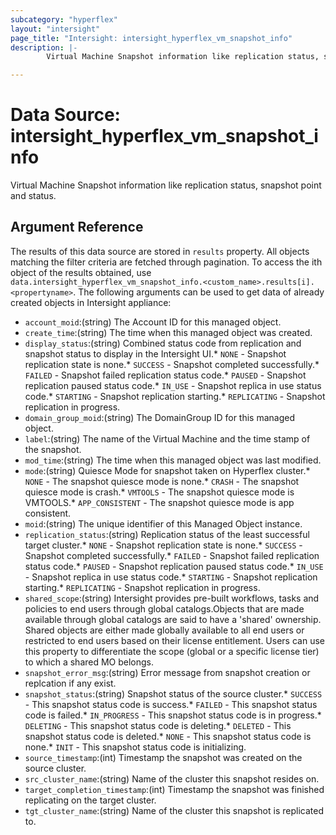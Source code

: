 ```yaml
---
subcategory: "hyperflex"
layout: "intersight"
page_title: "Intersight: intersight_hyperflex_vm_snapshot_info"
description: |-
        Virtual Machine Snapshot information like replication status, snapshot point and status.

---
```


# Data Source: intersight_hyperflex_vm_snapshot_info
Virtual Machine Snapshot information like replication status, snapshot point and status.
## Argument Reference
The results of this data source are stored in `results` property.
All objects matching the filter criteria are fetched through pagination.
To access the ith object of the results obtained, use `data.intersight_hyperflex_vm_snapshot_info.<custom_name>.results[i].<propertyname>`.
The following arguments can be used to get data of already created objects in Intersight appliance:
* `account_moid`:(string) The Account ID for this managed object. 
* `create_time`:(string) The time when this managed object was created. 
* `display_status`:(string) Combined status code from replication and snapshot status to display in the Intersight UI.* `NONE` - Snapshot replication state is none.* `SUCCESS` - Snapshot completed successfully.* `FAILED` - Snapshot failed replication status code.* `PAUSED` - Snapshot replication paused status code.* `IN_USE` - Snapshot replica in use status code.* `STARTING` - Snapshot replication starting.* `REPLICATING` - Snapshot replication in progress. 
* `domain_group_moid`:(string) The DomainGroup ID for this managed object. 
* `label`:(string) The name of the Virtual Machine and the time stamp of the snapshot. 
* `mod_time`:(string) The time when this managed object was last modified. 
* `mode`:(string) Quiesce Mode for snapshot taken on Hyperflex cluster.* `NONE` - The snapshot quiesce mode is none.* `CRASH` - The snapshot quiesce mode is crash.* `VMTOOLS` - The snapshot quiesce mode is VMTOOLS.* `APP_CONSISTENT` - The snapshot quiesce mode is app consistent. 
* `moid`:(string) The unique identifier of this Managed Object instance. 
* `replication_status`:(string) Replication status of the least successful target cluster.* `NONE` - Snapshot replication state is none.* `SUCCESS` - Snapshot completed successfully.* `FAILED` - Snapshot failed replication status code.* `PAUSED` - Snapshot replication paused status code.* `IN_USE` - Snapshot replica in use status code.* `STARTING` - Snapshot replication starting.* `REPLICATING` - Snapshot replication in progress. 
* `shared_scope`:(string) Intersight provides pre-built workflows, tasks and policies to end users through global catalogs.Objects that are made available through global catalogs are said to have a 'shared' ownership. Shared objects are either made globally available to all end users or restricted to end users based on their license entitlement. Users can use this property to differentiate the scope (global or a specific license tier) to which a shared MO belongs. 
* `snapshot_error_msg`:(string) Error message from snapshot creation or replcation if any exist. 
* `snapshot_status`:(string) Snapshot status of the source cluster.* `SUCCESS` - This snapshot status code is success.* `FAILED` - This snapshot status code is failed.* `IN_PROGRESS` - This snapshot status code is in progress.* `DELETING` - This snapshot status code is deleting.* `DELETED` - This snapshot status code is deleted.* `NONE` - This snapshot status code is none.* `INIT` - This snapshot status code is initializing. 
* `source_timestamp`:(int) Timestamp the snapshot was created on the source cluster. 
* `src_cluster_name`:(string) Name of the cluster this snapshot resides on. 
* `target_completion_timestamp`:(int) Timestamp the snapshot was finished replicating on the target cluster. 
* `tgt_cluster_name`:(string) Name of the cluster this snapshot is replicated to. 
 
